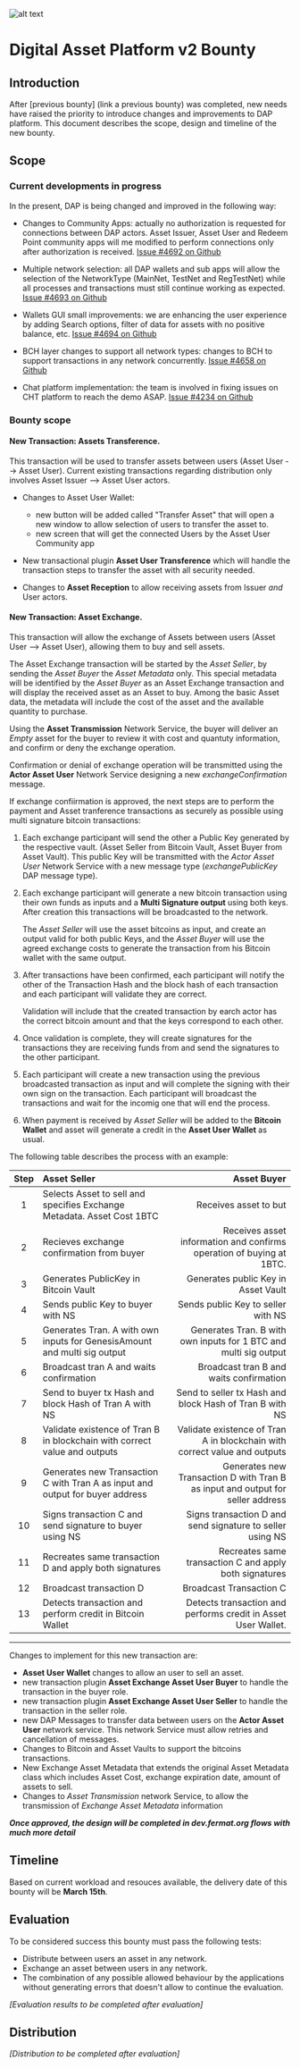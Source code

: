 ![alt text](https://github.com/bitDubai/media-kit/blob/master/MediaKit/Fermat%20Branding/Fermat%20Logotype/Fermat_Logo_3D.png "Fermat Logo")

# Digital Asset Platform v2 Bounty

## Introduction

After [previous bounty] (link a previous bounty) was completed, new needs have raised the priority to introduce changes and improvements to DAP platform. This document describes the scope, design and timeline of the new bounty.

## Scope

### Current developments in progress

In the present, DAP is being changed and improved in the following way:

* Changes to Community Apps: actually no authorization is requested for connections between DAP actors. Asset Issuer, Asset User and Redeem Point community apps will me modified to perform connections only after authorization is received. [Issue #4692 on Github](https://github.com/bitDubai/fermat/issues/4692)

* Multiple network selection: all DAP wallets and sub apps will allow the selection of the NetworkType (MainNet, TestNet and RegTestNet) while all processes and transactions must still continue working as expected. [Issue #4693 on Github](https://github.com/bitDubai/fermat/issues/4693)

* Wallets GUI small improvements: we are enhancing the user experience by adding Search options, filter of data for assets with no positive balance, etc. [Issue #4694 on Github](https://github.com/bitDubai/fermat/issues/4694)

* BCH layer changes to support all network types: changes to BCH to support transactions in any network concurrently. [Issue #4658 on Github](https://github.com/bitDubai/fermat/issues/4658)

* Chat platform implementation: the team is involved in fixing issues on CHT platform to reach the demo ASAP. [Issue #4234 on Github](https://github.com/bitDubai/fermat/issues/4234)


### Bounty scope

#### New Transaction: Assets Transference.

This transaction will be used to transfer assets between users (Asset User --> Asset User). Current existing transactions regarding distribution only involves Asset Issuer --> Asset User actors.

* Changes to Asset User Wallet: 
    * new button will be added called "Transfer Asset" that will open a new window to allow selection of users to transfer the asset to.
    * new screen that will get the connected Users by the Asset User Community app
    
* New transactional plugin **Asset User Transference** which will handle the transaction steps to transfer the asset with all security needed.

* Changes to **Asset Reception** to allow receiving assets from Issuer *and* User actors.
    
#### New Transaction: Asset Exchange.

This transaction will allow the exchange of Assets between users (Asset User --> Asset User), allowing them to buy and sell assets.

The Asset Exchange transaction will be started by the *Asset Seller*, by sending the *Asset Buyer* the *Asset Metadata* only. This special metadata will be identified by the *Asset Buyer* as an Asset Exchange transaction and will display the received asset as an Asset to buy. Among the basic Asset data, the metadata will include the cost of the asset and the available quantity to purchase.

Using the **Asset Transmission** Network Service, the buyer will deliver an *Empty* asset for the buyer to review it with cost and quantuty information, and confirm or deny the exchange operation.

Confirmation or denial of exchange operation will be transmitted using the **Actor Asset User** Network Service designing a new *exchangeConfirmation* message.

If exchange confiirmation is approved, the next steps are to perform the payment and Asset tranference transactions as securely as possible using multi signature bitcoin transactions:

1. Each exchange participant will send the other a Public Key generated by the respective vault. (Asset Seller from Bitcoin Vault, Asset Buyer from Asset Vault). This public Key will be transmitted with the *Actor Asset User* Network Service with a new message type (*exchangePublicKey* DAP message type).

2. Each exchange participant will generate a new bitcoin transaction using their own funds as inputs and a **Multi Signature output** using both keys. After creation this transactions will be broadcasted to the network.

    The *Asset Seller* will use the asset bitcoins as input, and create an output valid for both public Keys, and the *Asset Buyer* will use the agreed exchange costs to generate the transaction from his Bitcoin wallet with the same output. 

3. After transactions have been confirmed, each participant will notify the other of the Transaction Hash and the block hash of each transaction and each participant will validate they are correct.

    Validation will include that the created transaction by earch actor has the correct bitcoin amount and that the keys correspond to each other.

4. Once validation is complete, they will create signatures for the transactions they are receiving funds from and send the signatures to the other participant.

5. Each participant will create a new transaction using the previous broadcasted transaction as input and will complete the signing with their own sign on the transaction. Each participant will broadcast the transactions and wait for the incomig one that will end the process.

6. When payment is received by *Asset Seller* will be added to the **Bitcoin Wallet** and asset will generate a credit in the **Asset User Wallet** as usual.

The following table describes the process with an example:

| Step | Asset Seller | Asset Buyer |
|:---:|:---|---:|
|1|Selects Asset to sell and specifies Exchange Metadata. Asset Cost 1BTC | Receives asset to but|
|2| Recieves exchange confirmation from buyer | Receives asset information and confirms operation of buying at 1BTC.|
|3| Generates PublicKey in Bitcoin Vault | Generates public Key in Asset Vault|
|4| Sends public Key to buyer with NS | Sends public Key to seller with NS|
|5| Generates Tran. A with own inputs for GenesisAmount and multi sig output | Generates Tran. B with own inputs for 1 BTC and multi sig output|
|6| Broadcast tran A and waits confirmation | Broadcast tran B and waits confirmation|
|7| Send to buyer tx Hash and block Hash of Tran A with NS | Send to seller tx Hash and block Hash of Tran B with NS|
|8| Validate existence of Tran B in blockchain with correct value and outputs| Validate existence of Tran A in blockchain with correct value and outputs|
|9| Generates new Transaction C with Tran A as input and output for buyer address| Generates new Transaction D with Tran B as input and output for seller address|
|10| Signs transaction C and send signature to buyer using NS| Signs transaction D and send signature to seller using NS|
|11| Recreates same transaction D and apply both signatures | Recreates same transaction C and apply both signatures|
|12| Broadcast transaction D | Broadcast Transaction C|
|13| Detects transaction and perform credit in Bitcoin Wallet | Detects transaction and performs credit in Asset User Wallet.|

---

Changes to implement for this new transaction are:

* **Asset User Wallet** changes to allow an user to sell an asset.
* new transaction plugin **Asset Exchange Asset User Buyer** to handle the transaction in the buyer role.
* new transaction plugin **Asset Exchange Asset User Seller** to handle the transaction in the seller role.
* new DAP Messages to transfer data between users on the **Actor Asset User** network service. This network Service must allow retries and cancellation of messages.
* Changes to Bitcoin and Asset Vaults to support the bitcoins transactions.
* New Exchange Asset Metadata that extends the original Asset Metadata class which includes Asset Cost, exchange expiration date, amount of assets to sell.
* Changes to *Asset Transmission* network Service, to allow the transmission of *Exchange Asset Metadata* information

***Once approved, the design will be completed in dev.fermat.org flows with much more detail***
     

## Timeline

Based on current workload and resouces available, the delivery date of this bounty will be **March 15th**.

## Evaluation

To be considered success this bounty must pass the following tests:

* Distribute between users an asset in any network.
* Exchange an asset between users in any network.
* The combination of any possible allowed behaviour by the applications without generating errors that doesn't allow to continue the evaluation.

*[Evaluation results to be completed after evaluation]*

## Distribution

*[Distribution to be completed after evaluation]*

